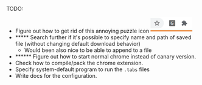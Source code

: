 TODO:

- Figure out how to get rid of this annoying puzzle icon ![](.\docs\puzzle_icon.PNG)
- ***** Search further if it's possible to specify name and path of saved file (without changing default download behavior)
  - Would been also nice to be able to append to a file
- ****** Figure out how to start normal chrome instead of canary version.
- Check how to compile/pack the chrome extension.
- Specify system-default program to run the `.tabs` files
- Write docs for the configuration.